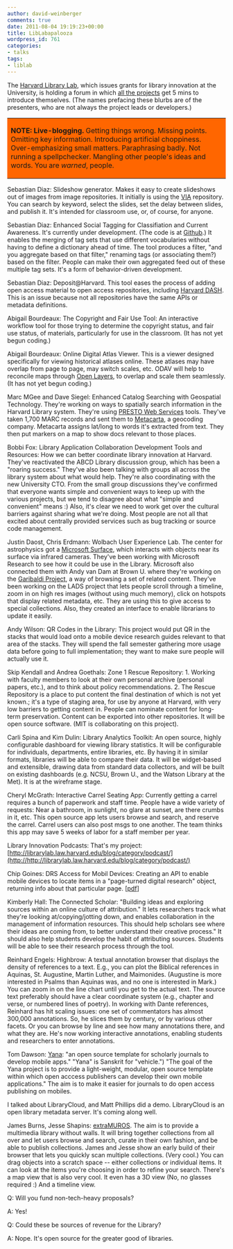 ```yaml
---
author: david-weinberger
comments: true
date: 2011-08-04 19:19:23+00:00
title: LibLabapalooza
wordpress_id: 761
categories:
- talks
tags:
- liblab
---
```


The [Harvard Library Lab](http://osc.hul.harvard.edu/liblab), which issues grants for library innovation at the University, is holding a forum in which [all the projects](http://osc.hul.harvard.edu/liblab/prop1) get 5 mins to introduce themselves. (The names prefacing these blurbs are of the presenters, who are not always the project leads or developers.) <table width="80%" align="center" border="0" bgcolor="#FF6600" ><tr >
<td >

**NOTE: Live-blogging.** Getting things wrong. Missing points. Omitting key information. Introducing artificial choppiness. Over-emphasizing small matters. Paraphrasing badly. Not running a spellpchecker. Mangling other people's ideas and words. You are  _warned_, people.

</td></tr></table>





Sebastian Diaz: Slideshow generator. Makes it easy to create slideshows out of images from image repositories. It initially is using the [VIA](http://via.lib.harvard.edu/via/) repository. You can search by keyword, select the slides, set the delay between slides, and publish it. It's intended for classroom use, or, of course, for anyone.



Sebastian Diaz: Enhanced Social Tagging for Classifiation and Current Awareness. It's currently under development. (The code is at [Github](https://github.com/berkmancenter/taghub).) It enables the merging of tag sets that use different vocabularies without having to define a dictionary ahead of time. The tool produces a filter, "and you aggregate based on that filter," renaming tags (or associating them?) based on the filter. People can make their own aggregated feed out of these multiple tag sets. It's a form of behavior-driven development.



Sebastian Diaz: Deposit@Harvard. This tool eases the process of adding open access material to open access repositories, including [Harvard DASH](http://dash.harvard.edu/). This is an issue because not all repositories have the same APIs or metadata definitions.



Abigail Bourdeaux: The Copyright and Fair Use Tool: An interactive workflow tool for those trying to determine the copyright status, and fair use status, of materials, particularly for use in the classroom.  (It has not yet begun coding.)



Abigail Bourdeaux: Online Digital Atlas Viewer. This is a viewer designed specifically for viewing historical atlases online. These atlases may have overlap from page to page, may switch scales, etc. ODAV will help to reconcile maps through [Open Layers](http://www.openlayers.org/), to overlap and scale them seamlessly. (It has not yet begun coding.)



Marc MGee and Dave Siegel: Enhanced Catalog Searching with Geospatial Technology. They're working on ways to spatially search information in the Harvard Library system. They're using [PRESTO Web Services](http://hul.harvard.edu/ois/systems/webservices/lookup-userguide/wwhelp/wwhimpl/js/html/wwhelp.htm) tools. They've taken 1,700 MARC records and sent them to [Metacarta](http://www.Metacarta.com), a geocoding company. Metacarta assigns lat/long to words it's extracted from text. They then put markers on a map to show docs relevant to those places.



Bobbi Fox: Library Application Collaboration Development Tools and Resources: How we can better coordinate library innovation at Harvard. They've reactivated the ABCD Library discussion group, which has been a "roaring success." They've also been talking with groups all across the library system about what would help. They're also coordinating with the new University CTO. From the small group discussions they've confirmed that everyone wants simple and convenient ways to keep up with the various projects, but we tend to disagree about what "simple and convenient" means :) Also, it's clear we need to work get over the cultural barriers against sharing what we're doing. Most people are not all that excited about centrally provided services such as bug tracking or source code management.



Justin Daost, Chris Erdmann: Wolbach User Experience Lab. The center for astrophysics got a [Microsoft Surface](http://www.microsoft.com/surface/en/us/default.aspx), which interacts with objects near its surface via infrared cameras. They've been working with Microsoft Research to see how it could be use in the Library. Microsoft also connected them with Andy van Dam at Brown U. where they're working on the [Garibaldi Project](http://dl.lib.brown.edu/garibaldi/about.html), a way of browsing a set of related content.  They've been working on the LADS project that lets people scroll through a timeline, zoom in on high res images (without using much memory), click on hotspots that display related metadata, etc. They are using this to give access to special collections.  Also, they created an interface to enable librarians to update it easily.



Andy Wilson: QR Codes in the Library: This project would put QR in the stacks that would load onto a mobile device research guides relevant to that area of the stacks. They will spend the fall semester gathering more usage data before going to full implementation; they want to make sure people will actually use it.



Skip Kendall and  Andrea Goethals: Zone 1 Rescue Repository:  1. Working with faculty members to look at their own personal archive (personal papers, etc.), and to think about policy recommendations.  2. The Rescue Repository is a place to put content the final destination of which is not yet known.; it's a type of staging area, for use by anyone at Harvard, with very low barriers to getting content in. People can nominate content for long-term preservation. Content can be exported into other repositories. It will be open source software.  (MIT is collaborating on this project).



Carli Spina and Kim Dulin: Library Analytics Toolkit: An open source, highly configurable dashboard for viewing library statistics. It will be configurable for individuals, departments, entire libraries, etc.  By having it in similar formats, libraries will be able to compare their data. It will be widget-based and extensible, drawing data from standard data collectors, and will be built on existing dashboards (e.g. NCSU, Brown U., and the Watson Library at the Met). It is at the wireframe stage.



Cheryl McGrath: Interactive Carrel Seating App: Currently getting a carrel requires a bunch of paperwork and staff time. People have a wide variety of requests: Near a bathroom, in sunlight, no glare at sunset, are there crumbs in it, etc. This open source app lets users browse and search, and reserve the carrel. Carrel users can also post msgs to one another. The team thinks this app may save 5 weeks of labor for a staff member per year.



Library Innovation Podcasts: That's my project: [http://librarylab.law.harvard.edu/blog/category/podcast/](http://http://librarylab.law.harvard.edu/blog/category/podcast/)



Chip Goines: DRS Access for Mobil Devices: Creating an API to enable mobile devices to locate items in a "page-turned digital research" object, returning info about that particular page. [[pdf](http://osc.hul.harvard.edu/sites/default/files/Mobile_DRS_Access_final.pdf)]



Kimberly Hall: The Connected Scholar: "Building ideas and exploring sources within an online culture of attribution." It lets researchers track what they're looking at/copying/jotting down, and enables collaboration in the management of information resources.  This should help scholars see where their ideas are coming from, to better understand their creative process." It should also help students develop the habit of attributing sources. Students will be able to see their research process through the tool.



Reinhard Engels: Highbrow: A textual annotation browser that displays the density of references to a text. E.g., you can plot the Biblical references in Aquinas, St. Augustine, Martin Luther, and Maimonides. (Augustine is more interested in Psalms than Aquinas was, and no one is interested in Mark.) You can zoom in on the line chart until you get to the actual text. The source text preferably should have a clear coordinate system (e.g., chapter and verse, or numbered lines of poetry). In working with Dante references, Reinhard has hit scaling issues: one set of commentators has almost 300,000 annotations.  So, he slices them by century, or by various other facets.  Or you can browse by line and see how many annotations there, and what they are. He's now working interactive annotations, enabling students and researchers to enter annotations.



Tom Dawson: [Yana](http://yana.champsnotchumps.org): "an open source template for scholarly journals to develop mobile apps." "Yana" is Sanskrit for "vehicle.") "The goal of the Yana project is to provide a light-weight, modular, open source template within which open acccess publishers can develop their own mobile applications." The aim is to make it easier for journals to do open access publishing on mobiles.



I talked about LibraryCloud, and Matt Phillips did a demo. LibraryCloud is an open library metadata server. It's coming along well.



James Burns, Jesse Shapins: [extraMUROS](http://extramuros.zeega.org/demo/). The aim is to provide a multimedia library without walls. It will bring together collections from all over and let users browse and search, curate in their own fashion, and be able to publish collections. James and Jesse show an early build of their browser that lets you quickly scan multiple collections. (Very cool.)  You can drag objects into a scratch space -- either collections or individual items. It can look at the items you're choosing in order to refine your search. There's a map view that is also very cool. It even has a 3D view (No, no glasses required :) And a timeline view.



Q: Will you fund non-tech-heavy proposals?

A: Yes!



Q: Could these be sources of revenue for the Library?

A: Nope. It's open source for the greater good of libraries.
